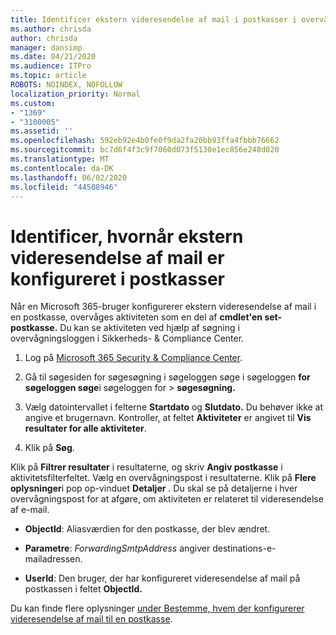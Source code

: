 ```yaml
---
title: Identificer ekstern videresendelse af mail i postkasser i overvågningslogfiler
ms.author: chrisda
author: chrisda
manager: dansimp
ms.date: 04/21/2020
ms.audience: ITPro
ms.topic: article
ROBOTS: NOINDEX, NOFOLLOW
localization_priority: Normal
ms.custom:
- "1369"
- "3100005"
ms.assetid: ''
ms.openlocfilehash: 592eb92e4b0fe0f9da2fa20bb93ffa4fbbb76662
ms.sourcegitcommit: bc7d6f4f3c9f7060d073f5130e1ec856e248d020
ms.translationtype: MT
ms.contentlocale: da-DK
ms.lasthandoff: 06/02/2020
ms.locfileid: "44508946"
---
```

# <a name="identify-when-external-email-forwarding-is-configured-on-mailboxes"></a>Identificer, hvornår ekstern videresendelse af mail er konfigureret i postkasser

Når en Microsoft 365-bruger konfigurerer ekstern videresendelse af mail i en postkasse, overvåges aktiviteten som en del af **cmdlet'en set-postkasse.** Du kan se aktiviteten ved hjælp af søgning i overvågningsloggen i Sikkerheds- & Compliance Center.

1. Log på [Microsoft 365 Security & Compliance Center](https://protection.office.com/).

2. Gå til søgesiden for søgesøgning i søgeloggen søge i søgeloggen **for søgeloggen søge**i søgeloggen for  >  **søgesøgning.**

3. Vælg datointervallet i felterne **Startdato** og **Slutdato.** Du behøver ikke at angive et brugernavn. Kontroller, at feltet **Aktiviteter** er angivet til **Vis resultater for alle aktiviteter**.

4. Klik på **Søg**.

Klik på **Filtrer resultater** i resultaterne, og skriv **Angiv postkasse** i aktivitetsfilterfeltet. Vælg en overvågningspost i resultaterne. Klik på **Flere oplysninger**i pop op-vinduet **Detaljer** . Du skal se på detaljerne i hver overvågningspost for at afgøre, om aktiviteten er relateret til videresendelse af e-mail.

- **ObjectId**: Aliasværdien for den postkasse, der blev ændret.

- **Parametre**: _ForwardingSmtpAddress_ angiver destinations-e-mailadressen.

- **UserId**: Den bruger, der har konfigureret videresendelse af mail på postkassen i feltet **ObjectId.**

Du kan finde flere oplysninger [under Bestemme, hvem der konfigurerer videresendelse af mail til en postkasse](https://docs.microsoft.com/microsoft-365/compliance/auditing-troubleshooting-scenarios#determine-who-set-up-email-forwarding-for-a-mailbox).
